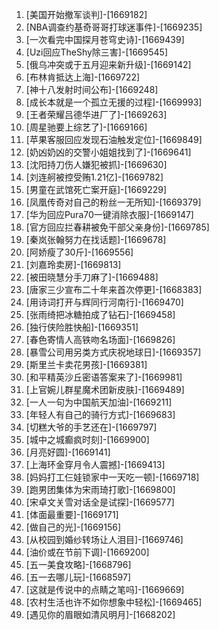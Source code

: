 
1. [美国开始撤军谈判]-[1669182]
1. [NBA调查约基奇哥哥打球迷事件]-[1669235]
1. [一次看完中国探月苍穹史诗]-[1669439]
1. [Uzi回应TheShy除三害]-[1669545]
1. [俄乌冲突或于五月迎来新升级]-[1669142]
1. [布林肯抵达上海]-[1669722]
1. [神十八发射时间公布]-[1669248]
1. [成长本就是一个孤立无援的过程]-[1669993]
1. [王者荣耀吕德华进厂了]-[1669263]
1. [周星驰要上综艺了]-[1669166]
1. [苹果客服回应发现石油触发定位]-[1669849]
1. [奶凶奶凶的交警小姐姐找到了]-[1669641]
1. [沈阳持刀伤人嫌犯被抓]-[1669630]
1. [刘连舸被控受贿1.21亿]-[1669782]
1. [男童在武馆死亡案开庭]-[1669229]
1. [凤凰传奇对自己的粉丝一无所知]-[1669379]
1. [华为回应Pura70一键消除衣服]-[1669147]
1. [官方回应拦春耕被免干部父亲身份]-[1669785]
1. [秦岚张翰努力在找话题]-[1669678]
1. [阿娇瘦了30斤]-[1669556]
1. [刘嘉玲卖房]-[1669813]
1. [被田晓慧分手刀麻了]-[1669488]
1. [唐家三少宣布二十年来首次停更]-[1668383]
1. [用诗词打开与辉同行河南行]-[1669470]
1. [张雨绮把冰糖拍成了钻石]-[1669458]
1. [独行侠险胜快船]-[1669351]
1. [春色寄情人高铁吻名场面]-[1669826]
1. [暴雪公司用另类方式庆祝地球日]-[1669357]
1. [斯里兰卡卖花男孩]-[1669381]
1. [和平精英沙丘密语答案来了]-[1669981]
1. [上官婉儿群星魔术团新皮肤]-[1669489]
1. [一人一句为中国航天加油]-[1669211]
1. [年轻人有自己的骑行方式]-[1669683]
1. [切糕大爷的手艺还在]-[1669797]
1. [城中之城癫疯时刻]-[1669900]
1. [月亮好圆]-[1669141]
1. [上海环金穿月令人震撼]-[1669413]
1. [妈妈打工仨娃锁家中一天吃一顿]-[1669718]
1. [跑男团集体为宋雨琦打歌]-[1669800]
1. [宋卓文关雪对话全是试探]-[1669577]
1. [体面最重要]-[1669171]
1. [做自己的光]-[1669156]
1. [从校园到婚纱转场让人泪目]-[1669746]
1. [油价或在节前下调]-[1669200]
1. [五一美食攻略]-[1668796]
1. [五一去哪儿玩]-[1668597]
1. [这就是传说中的点睛之笔吗]-[1669669]
1. [农村生活也许不如你想象中轻松]-[1669465]
1. [遇见你的眉眼如清风明月]-[1668202]